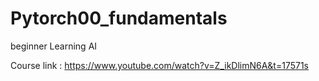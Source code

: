 # Pytorch00_fundamentals
beginner Learning AI

Course link : https://www.youtube.com/watch?v=Z_ikDlimN6A&t=17571s
